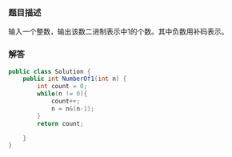 ### 题目描述
输入一个整数，输出该数二进制表示中1的个数。其中负数用补码表示。
### 解答
```java
public class Solution {
    public int NumberOf1(int n) {
        int count = 0;
        while(n != 0){
            count++;
            n = n&(n-1);
        }
        return count;

    }
}
```
